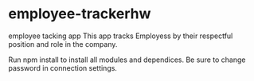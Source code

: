 # employee-trackerhw
employee tacking app
This app tracks Employess by their respectful position and role in the company.

Run npm install to install all modules and dependices.
Be sure to change password in connection settings.
